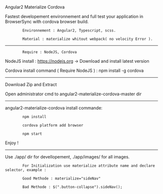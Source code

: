 Angular2 Materialize Cordova

Fastest developement environnement and full test your application in BrowserSync with cordova browser build.

			Environnement : Angular2, Typescript, scss.

			Material : materialize whitout webpack( no velocity Error ).


----------------------


			Require : NodeJS, Cordova

NodeJS install : https://nodejs.org -> Download and install latest version

Cordova install command ( Require NodeJS ) : npm install -g cordova

----------------------

 Download Zip and Extract

Open administrator cmd to angular2-materialize-cordova-master dir

----------------------

angular2-materialize-cordova install commande:

			npm install

			cordova platform add browser

			npm start

Enjoy !

----------------------

Use ./app/ dir for devellopement, ./app/images/ for all images.

			For Initialization use materialize attribute name and declare selector, example :

			Good Methode : materialize="sideNav"
			
			Bad Methode : $(".button-collapse").sideNav();

